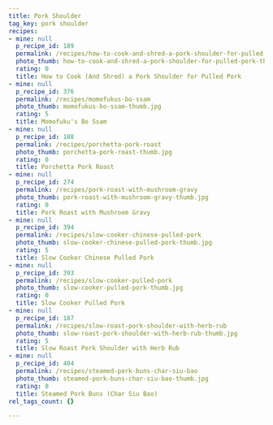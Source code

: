 ```yaml
---
title: Pork Shoulder
tag_key: pork shoulder
recipes:
- mine: null
  p_recipe_id: 189
  permalink: /recipes/how-to-cook-and-shred-a-pork-shoulder-for-pulled-pork
  photo_thumb: how-to-cook-and-shred-a-pork-shoulder-for-pulled-pork-thumb.jpg
  rating: 0
  title: How to Cook (And Shred) a Pork Shoulder for Pulled Pork
- mine: null
  p_recipe_id: 376
  permalink: /recipes/momofukus-bo-ssam
  photo_thumb: momofukus-bo-ssam-thumb.jpg
  rating: 5
  title: Momofuku's Bo Ssam
- mine: null
  p_recipe_id: 188
  permalink: /recipes/porchetta-pork-roast
  photo_thumb: porchetta-pork-roast-thumb.jpg
  rating: 0
  title: Porchetta Pork Roast
- mine: null
  p_recipe_id: 274
  permalink: /recipes/pork-roast-with-mushroom-gravy
  photo_thumb: pork-roast-with-mushroom-gravy-thumb.jpg
  rating: 0
  title: Pork Roast with Mushroom Gravy
- mine: null
  p_recipe_id: 394
  permalink: /recipes/slow-cooker-chinese-pulled-pork
  photo_thumb: slow-cooker-chinese-pulled-pork-thumb.jpg
  rating: 5
  title: Slow Cooker Chinese Pulled Pork
- mine: null
  p_recipe_id: 393
  permalink: /recipes/slow-cooker-pulled-pork
  photo_thumb: slow-cooker-pulled-pork-thumb.jpg
  rating: 0
  title: Slow Cooker Pulled Pork
- mine: null
  p_recipe_id: 187
  permalink: /recipes/slow-roast-pork-shoulder-with-herb-rub
  photo_thumb: slow-roast-pork-shoulder-with-herb-rub-thumb.jpg
  rating: 5
  title: Slow Roast Pork Shoulder with Herb Rub
- mine: null
  p_recipe_id: 404
  permalink: /recipes/steamed-pork-buns-char-siu-bao
  photo_thumb: steamed-pork-buns-char-siu-bao-thumb.jpg
  rating: 0
  title: Steamed Pork Buns (Char Siu Bao)
rel_tags_count: {}

---
```


